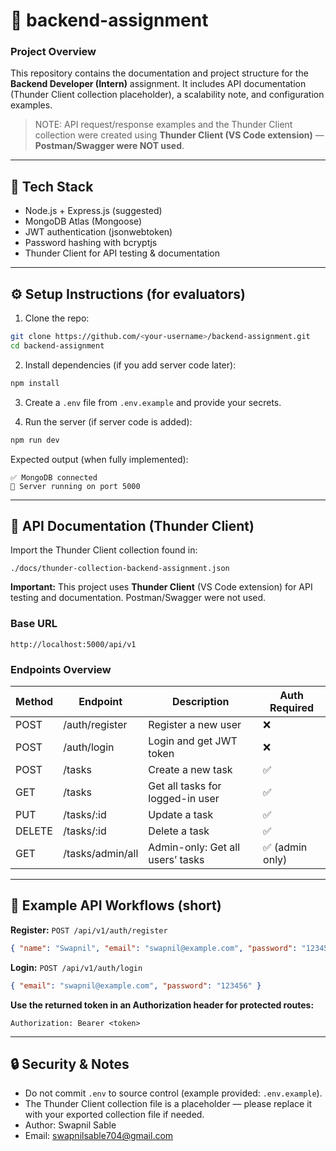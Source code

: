 # 🚀 backend-assignment

### Project Overview
This repository contains the documentation and project structure for the **Backend Developer (Intern)** assignment.
It includes API documentation (Thunder Client collection placeholder), a scalability note, and configuration examples.

> NOTE: API request/response examples and the Thunder Client collection were created using **Thunder Client (VS Code extension)** — **Postman/Swagger were NOT used**.

---

## 🧱 Tech Stack
- Node.js + Express.js (suggested)
- MongoDB Atlas (Mongoose)
- JWT authentication (jsonwebtoken)
- Password hashing with bcryptjs
- Thunder Client for API testing & documentation

---

## ⚙️ Setup Instructions (for evaluators)
1. Clone the repo:
```bash
git clone https://github.com/<your-username>/backend-assignment.git
cd backend-assignment
```

2. Install dependencies (if you add server code later):
```bash
npm install
```

3. Create a `.env` file from `.env.example` and provide your secrets.

4. Run the server (if server code is added):
```bash
npm run dev
```

Expected output (when fully implemented):
```
✅ MongoDB connected
🚀 Server running on port 5000
```

---

## 📘 API Documentation (Thunder Client)
Import the Thunder Client collection found in:
```
./docs/thunder-collection-backend-assignment.json
```
**Important:** This project uses **Thunder Client** (VS Code extension) for API testing and documentation. Postman/Swagger were not used.

### Base URL
```
http://localhost:5000/api/v1
```

### Endpoints Overview
| Method | Endpoint | Description | Auth Required |
|--------|----------|-------------|----------------|
| POST   | /auth/register | Register a new user | ❌ |
| POST   | /auth/login    | Login and get JWT token | ❌ |
| POST   | /tasks         | Create a new task | ✅ |
| GET    | /tasks         | Get all tasks for logged-in user | ✅ |
| PUT    | /tasks/:id     | Update a task | ✅ |
| DELETE | /tasks/:id     | Delete a task | ✅ |
| GET    | /tasks/admin/all | Admin-only: Get all users’ tasks | ✅ (admin only) |

---

## 🧪 Example API Workflows (short)
**Register:**
`POST /api/v1/auth/register`
```json
{ "name": "Swapnil", "email": "swapnil@example.com", "password": "123456" }
```

**Login:**
`POST /api/v1/auth/login`
```json
{ "email": "swapnil@example.com", "password": "123456" }
```

**Use the returned token in an Authorization header for protected routes:**
```
Authorization: Bearer <token>
```

---

## 🔒 Security & Notes
- Do not commit `.env` to source control (example provided: `.env.example`).
- The Thunder Client collection file is a placeholder — please replace it with your exported collection file if needed.
- Author: Swapnil Sable
- Email: swapnilsable704@gmail.com

